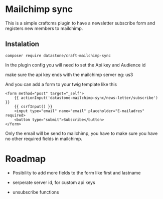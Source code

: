 # Mailchimp sync
This is a simple craftcms plugin to have a newsletter subscribe form and registers new members to mailchimp.

## Instalation
````
composer require datastone/craft-mailchimp-sync
````

In the plugin config you will need to set the Api key and Audience id

make sure the api key ends with the mailchimp server eg: us3

And you can add a form to your twig template like this

````twig
<form method="post" target="_self">
    {{ actionInput('datastone-mailchimp-sync/news-letter/subscribe') }} 
    {{ csrfInput() }}
    <input type="email" name="email" placeholder="E-mailadres" required>
    <button type="submit">Subscribe</button>
</form>
````

Only the email will be send to mailchimp, you have to make sure you have no other required fields in mailchimp.

# Roadmap

- Posibility to add more fields to the form like first and lastname

- serperate server id, for custom api keys

- unsubscribe functions
